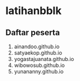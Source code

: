# latihanbblk

## Daftar peserta

1. ainandoo.github.io
2. satyaekop.github.io
3. yogastajuanata.github.io
4. wibowosub.github.io
5. yunananny.github.io